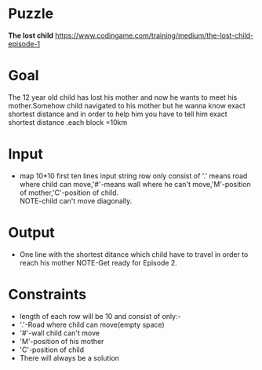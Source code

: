 # Puzzle
**The lost child** https://www.codingame.com/training/medium/the-lost-child-episode-1

# Goal
The 12 year old child has lost his mother and now he wants to meet his mother.Somehow child navigated to his mother but he wanna know exact shortest distance and in order to help him you have to tell him exact shortest distance .each block =10km

# Input
* map 10*10 first ten lines input string row only consist of '.' means road where child can move,'#'-means wall where he can't move,'M'-position of mother,'C'-position of child.  
NOTE-child can't move diagonally.

# Output
* One line with the shortest ditance which child have to travel in order to reach his mother
NOTE-Get ready for Episode 2.

# Constraints
* length of each row will be 10 and consist of only:-
* '.'-Road where child can move(empty space)
* '#'-wall child can't move
* 'M'-position of his mother
* 'C'-position of child
* There will always be a solution
